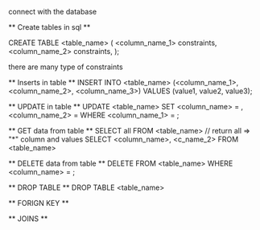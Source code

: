 connect with the database

** Create tables in sql **

CREATE TABLE <table_name> (
<column_name_1> constraints,
<column_name_2> constraints,
);

there are many type of constraints

** Inserts in table **
INSERT INTO <table_name> (<column_name_1>, <column_name_2>, <column_name_3>)
VALUES (value1, value2, value3);

** UPDATE in table **
UPDATE <table_name>
SET <column_name> = <VALUE>,
<column_name_2> = <VALUE>
WHERE <column_name_1> = <VALUE>;

** GET data from table **
SELECT all FROM <table_name> // return all => "\*" column and values
SELECT <column_name>, <c_name_2> FROM <table_name>

** DELETE data from table **
DELETE FROM <table_name> WHERE <column_name> = <value>;

** DROP TABLE **
DROP TABLE <table_name>

** FORIGN KEY **

** JOINS **
